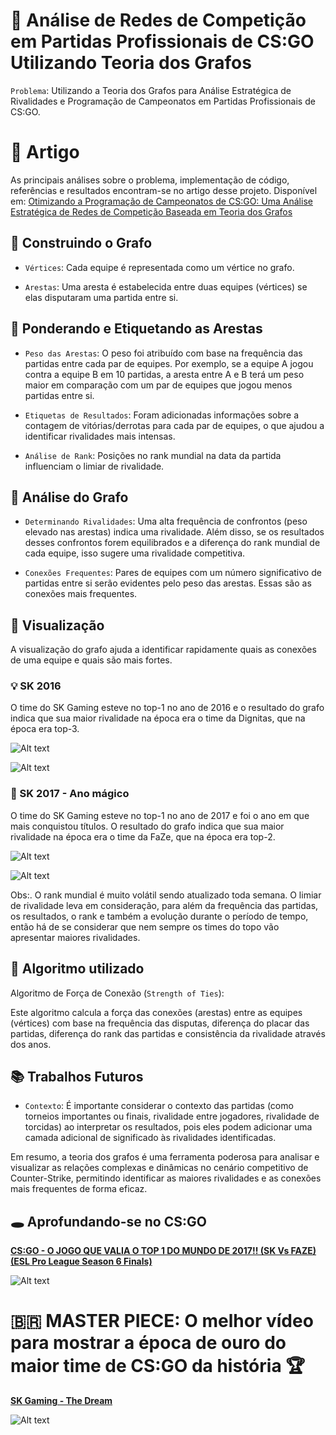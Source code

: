 # 🔎 Análise de Redes de Competição em Partidas Profissionais de CS:GO Utilizando Teoria dos Grafos

`Problema`: Utilizando a Teoria dos Grafos para Análise Estratégica de Rivalidades e Programação de Campeonatos em Partidas Profissionais de CS:GO.

# 📑 Artigo

As principais análises sobre o problema, implementação de código, referências e resultados encontram-se no artigo desse projeto. Disponível em: [Otimizando a Programação de Campeonatos de CS:GO: Uma Análise Estratégica de Redes de Competição Baseada em Teoria dos Grafos](./docs/Artigo-Otimizando-a-Programacao-de-Campeonatos-de-CSGO.pdf)

## 🧱 Construindo o Grafo

- `Vértices`: Cada equipe é representada como um vértice no grafo.

- `Arestas`: Uma aresta é estabelecida entre duas equipes (vértices) se elas disputaram uma partida entre si.

## 🔨 Ponderando e Etiquetando as Arestas

- `Peso das Arestas`: O peso foi atribuído com base na frequência das partidas entre cada par de equipes. Por exemplo, se a equipe A jogou contra a equipe B em 10 partidas, a aresta entre A e B terá um peso maior em comparação com um par de equipes que jogou menos partidas entre si.

- `Etiquetas de Resultados`: Foram adicionadas informações sobre a contagem de vitórias/derrotas para cada par de equipes, o que ajudou a identificar rivalidades mais intensas.

- `Análise de Rank`: Posições no rank mundial na data da partida influenciam o limiar de rivalidade.

## 🔬 Análise do Grafo

- `Determinando Rivalidades`: Uma alta frequência de confrontos (peso elevado nas arestas) indica uma rivalidade. Além disso, se os resultados desses confrontos forem equilibrados e a diferença do rank mundial de cada equipe, isso sugere uma rivalidade competitiva.

- `Conexões Frequentes`: Pares de equipes com um número significativo de partidas entre si serão evidentes pelo peso das arestas. Essas são as conexões mais frequentes.

## 🪬 Visualização

A visualização do grafo ajuda a identificar rapidamente quais as conexões de uma equipe e quais são mais fortes.

### 💡 SK 2016

O time do SK Gaming esteve no top-1 no ano de 2016 e o resultado do grafo indica que sua maior rivalidade na época era o time da Dignitas, que na época era top-3.

<div align="justify">

![Alt text](./imgs/image-1.png)

![Alt text](./imgs/sk-top1-2016.png)

</div>

### 💎 SK 2017 - Ano mágico

O time do SK Gaming esteve no top-1 no ano de 2017 e foi o ano em que mais conquistou títulos. O resultado do grafo indica que sua maior rivalidade na época era o time da FaZe, que na época era top-2.

<div align="justify">

![Alt text](./imgs/image.png)

![Alt text](./imgs/sk-top1-2017.png)

</div>

Obs:. O rank mundial é muito volátil sendo atualizado toda semana. O limiar de rivalidade leva em consideração, para além da frequência das partidas, os resultados, o rank e também a evolução durante o período de tempo, então há de se considerar que nem sempre os times do topo vão apresentar maiores rivalidades.

## 🧮 Algoritmo utilizado

Algoritmo de Força de Conexão (`Strength of Ties`):

Este algoritmo calcula a força das conexões (arestas) entre as equipes (vértices) com base na frequência das disputas, diferença do placar das partidas, diferença do rank das partidas e consistência da rivalidade através dos anos.

## 📚 Trabalhos Futuros

- `Contexto`: É importante considerar o contexto das partidas (como torneios importantes ou finais, rivalidade entre jogadores, rivalidade de torcidas) ao interpretar os resultados, pois eles podem adicionar uma camada adicional de significado às rivalidades identificadas.

Em resumo, a teoria dos grafos é uma ferramenta poderosa para analisar e visualizar as relações complexas e dinâmicas no cenário competitivo de Counter-Strike, permitindo identificar as maiores rivalidades e as conexões mais frequentes de forma eficaz.

## 🕳 Aprofundando-se no CS:GO

[**CS:GO - O JOGO QUE VALIA O TOP 1 DO MUNDO DE 2017!! (SK Vs FAZE) (ESL Pro League Season 6 Finals)**](https://www.youtube.com/watch?v=EjtxegacM_w)

<div align="justify">

![Alt text](./imgs/sk-faze-valendo-top1.png)

</div>

# 🇧🇷 MASTER PIECE: O melhor vídeo para mostrar a época de ouro do maior time de CS:GO da história 🏆

[**SK Gaming - The Dream**](https://www.youtube.com/watch?v=ovtpt9Wpfmo)

<div align="justify">

![Alt text](./imgs/epoca-de-ouro.png)

</div>
